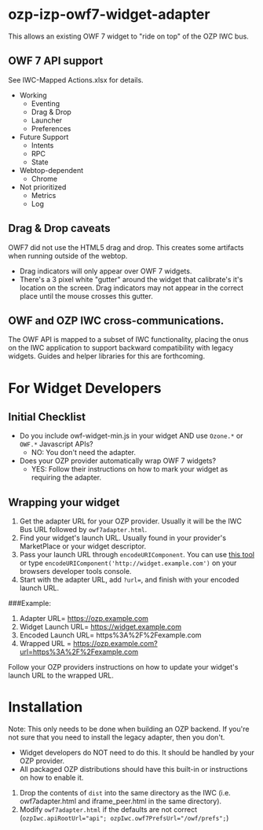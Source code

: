 ozp-izp-owf7-widget-adapter
===========================

This allows an existing OWF 7 widget to "ride on top" of the OZP IWC bus.

## OWF 7 API support
See IWC-Mapped Actions.xlsx for details.

* Working
  * Eventing
  * Drag & Drop
  * Launcher
  * Preferences
* Future Support
  * Intents
  * RPC
  * State
* Webtop-dependent
  * Chrome
* Not prioritized
  * Metrics
  * Log

## Drag & Drop caveats
OWF7 did not use the HTML5 drag and drop.  This creates some artifacts when running outside of the webtop.
* Drag indicators will only appear over OWF 7 widgets.
* There's a 3 pixel white "gutter" around the widget that calibrate's it's location on the screen.  Drag indicators may not appear in the correct place until the mouse crosses this gutter.

## OWF and OZP IWC cross-communications.
The OWF API is mapped to a subset of IWC functionality, placing the onus on the IWC application to support backward compatibility with legacy widgets.  Guides and helper libraries for this are forthcoming.

# For Widget Developers

## Initial Checklist
* Do you include owf-widget-min.js in your widget AND use `Ozone.*` or `OWF.*` Javascript APIs?
  * NO:  You don't need the adapter.
* Does your OZP provider automatically wrap OWF 7 widgets?
  * YES:  Follow their instructions on how to mark your widget as requiring the adapter.


## Wrapping your widget
1. Get the adapter URL for your OZP provider.  Usually it will be the IWC Bus URL followed by `owf7adapter.html`.
2. Find your widget's launch URL.  Usually found in your provider's MarketPlace or your widget descriptor.
3. Pass your launch URL through `encodeURIComponent`.  You can use [this tool](http://pressbin.com/tools/urlencode_urldecode/) or type `encodeURIComponent('http://widget.example.com')` on your browsers developer tools console.
4. Start with the adapter URL, add `?url=`, and finish with your encoded launch URL.

###Example:

1. Adapter URL= https://ozp.example.com
2. Widget Launch URL= https://widget.example.com
3. Encoded Launch URL= https%3A%2F%2Fexample.com
4. Wrapped URL = https://ozp.example.com?url=https%3A%2F%2Fexample.com

Follow your OZP providers instructions on how to update your widget's launch URL to the wrapped URL.

Installation
============
Note:  This only needs to be done when building an OZP backend.  If you're not sure that you need to
install the legacy adapter, then you don't.
* Widget developers do NOT need to do this.  It should be handled by your OZP provider.
* All packaged OZP distributions should have this built-in or instructions on how to enable it.


1. Drop the contents of `dist` into the same directory as the IWC (i.e. owf7adapter.html and iframe_peer.html in the same directory).
2. Modify `owf7adapter.html` if the defaults are not correct (`ozpIwc.apiRootUrl="api"; ozpIwc.owf7PrefsUrl="/owf/prefs";`)







